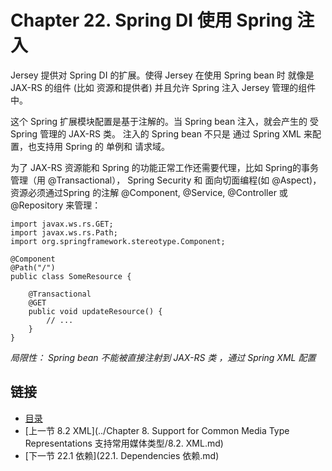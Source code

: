 Chapter 22. Spring DI 使用 Spring 注入
========================

Jersey 提供对 Spring DI 的扩展。使得 Jersey 在使用 Spring bean 时 就像是 JAX-RS 的组件 (比如 资源和提供者) 并且允许  Spring 注入 Jersey 管理的组件中。

这个 Spring 扩展模块配置是基于注解的。当 Spring bean 注入，就会产生的 受 Spring 管理的 JAX-RS 类。 注入的 Spring bean 不只是 通过 Spring XML 来配置，也支持用 Spring 的 单例和 请求域。

为了  JAX-RS 资源能和 Spring 的功能正常工作还需要代理，比如 Spring的事务管理（用 @Transactional）， Spring Security 和 面向切面编程(如 @Aspect)，资源必须通过Spring 的注解 @Component, @Service, @Controller 或 @Repository 来管理：

	import javax.ws.rs.GET;
	import javax.ws.rs.Path;
	import org.springframework.stereotype.Component;
	 
	@Component
	@Path("/")
	public class SomeResource {
	 
	    @Transactional
	    @GET
	    public void updateResource() {
	        // ...
	    }
	}

*局限性：
Spring bean 不能被直接注射到 JAX-RS 类 ，通过 Spring XML 配置*

## 链接
* [目录](../目录.md)
* [上一节 8.2 XML](../Chapter 8. Support for Common Media Type Representations 支持常用媒体类型/8.2. XML.md)
* [下一节 22.1 依赖](22.1. Dependencies 依赖.md)